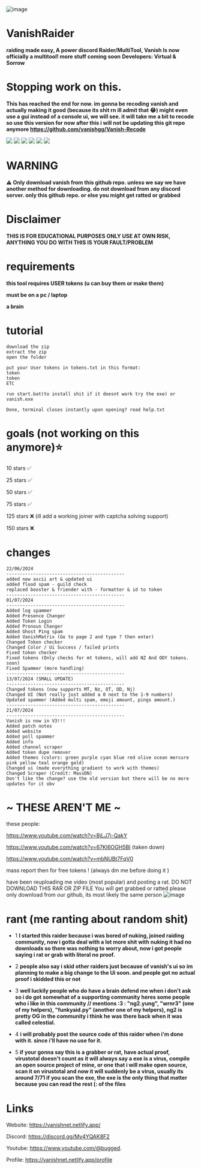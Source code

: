 ![image](https://github.com/user-attachments/assets/c4993df9-28ef-479c-8aa5-1938411b5198)
# VanishRaider
**raiding made easy, A power discord Raider/MultiTool, Vanish Is now officially a multitool! more stuff coming soon**
**Developers: Virtual & Sorrow**

# Stopping work on this.
**This has reached the end for now. im gonna be recoding vanish and actually making it good (because its shit rn ill admit that 😂) might even use a gui instead of a console ui, we will see. it will take me a bit to recode so use this version for now after this i will not be updating this git repo anymore https://github.com/vanishgg/Vanish-Recode**

<img src="https://img.shields.io/github/languages/top/vanishgg/vanishraider">
<img src="https://img.shields.io/github/last-commit/vanishgg/vanishraider">
<img src="https://img.shields.io/github/issues-closed/vanishgg/vanishraider">
<img src="https://img.shields.io/github/issues/vanishgg/vanishraider">
<img src="https://img.shields.io/github/stars/vanishgg/vanishraider">
<img src="https://img.shields.io/github/forks/vanishgg/vanishraider">

# WARNING 
**⚠️ Only download vanish from this github repo. unless we say we have another method for downloading. do not download from any discord server. only this github repo. or else you might get ratted or grabbed**

# Disclaimer
**THIS IS FOR EDUCATIONAL PURPOSES ONLY USE AT OWN RISK, ANYTHING YOU DO WITH THIS IS YOUR FAULT/PROBLEM**


# requirements
**this tool requires USER tokens (u can buy them or make them)**

**must be on a pc / laptop**

**a brain**

# tutorial
```
download the zip
extract the zip
open the folder

put your User tokens in tokens.txt in this format:
token
token
ETC

run start.bat(to install shit if it doesnt work try the exe) or vanish.exe

Done, terminal closes instantly upon opening? read help.txt
```

# goals (not working on this anymore)⭐
10 stars ✅

25 stars ✅

50 stars ✅

75 stars ✅

125 stars ❌ (ill add a working joiner with captcha solving support)

150 stars ❌


# changes
```
22/06/2024
--------------------------------------------
added new ascii art & updated ui
added flood spam - guild check
replaced booster & friender with - formatter & id to token
--------------------------------------------
01/07/2024
--------------------------------------------
Added log spammer
Added Presence Changer 
Added Token Login
Added Pronoun Changer
Added Ghost Ping spam
Added VanishMatrix (Go to page 2 and type ? then enter)
Changed Token checker
Changed Color / Ui Success / failed prints
Fixed token checker
Fixed tokens (Only checks for mt tokens, will add NZ And ODY tokens. soon)
Fixed Spammer (more handling)
--------------------------------------------
13/07/2024 (SMALL UPDATE)
--------------------------------------------
Changed tokens (now supports MT, Nz, OT, OD, Nj)
Changed UI (Not really just added a 0 next to the 1-9 numbers)
Updated spammer (Added multi spam, emoji amount, pings amount.)
--------------------------------------------
21/07/2024
--------------------------------------------
Vanish is now in V3!!!
Added patch notes
Added website 
Added poll spammer
Added info
Added channel scraper
Added token dupe remover
Added themes (colors: green purple cyan blue red olive ocean mercure pink yellow teal orange gold)
Changed ui (made everything gradient to work with themes)
Changed Scraper (Credit: MassDN)
Don't like the change? use the old version but there will be no more updates for it obv
```

# ~ THESE AREN'T ME ~
these people:

<https://www.youtube.com/watch?v=BjLJ7j-QakY>

<https://www.youtube.com/watch?v=67Kl6OGH5BI> (taken down)

<https://www.youtube.com/watch?v=mbNUBt7FqV0>

mass report then for free tokens ! (always dm me before doing it )

have been reuploading me video (most popular) and posting a rat. DO NOT DOWNLOAD THIS RAR OR ZIP FILE You will get grabbed or ratted please only download from our github,
its most likely the same person
![image](https://github.com/user-attachments/assets/396905de-dea9-4566-86b0-11f90990841f)

# rant (me ranting about random shit)
- 1 **I started this raider because i was bored of nuking, joined raiding community, now i gotta deal with a lot more shit with nuking it had no downloads so there was nothing to worry about, now i got people saying i rat or grab with literal no proof.**

- 2 **people also say i skid other raiders just because of vanish's ui so im planning to make a big change to the Ui soon. and people got no actual proof i skidded this or not**

- 3 **well luckily people who do have a brain defend me when i don't ask so i do got somewhat of a supporting community heres some people who i like in this community // mentions :3 : "ng2.yung", "wrnr3" (one of my helpers), "funkyaid.py" (another one of my helpers), ng2 is pretty OG in the community i think he was there back when it was called celestial.**

- 4 **i will probably post the source code of this raider when i'm done with it. since i'll have no use for it.**

- 5 **if your gonna say this is a grabber or rat, have actual proof, virustotal doesn't count as it will always say a exe is a virus, compile an open source project of mine, or one that i will make open source, scan it on virustotal and now it will suddenly be a virus, usually its around 7/71 if you scan the exe, the exe is the only thing that matter because you can read the rest (: of the files**


# Links
Website:  https://vanishnet.netlify.app/

Discord:   https://discord.gg/Mv4YQAK8F2

Youtube:  https://www.youtube.com/@bugged.

Profile:   https://vanishnet.netlify.app/profile
